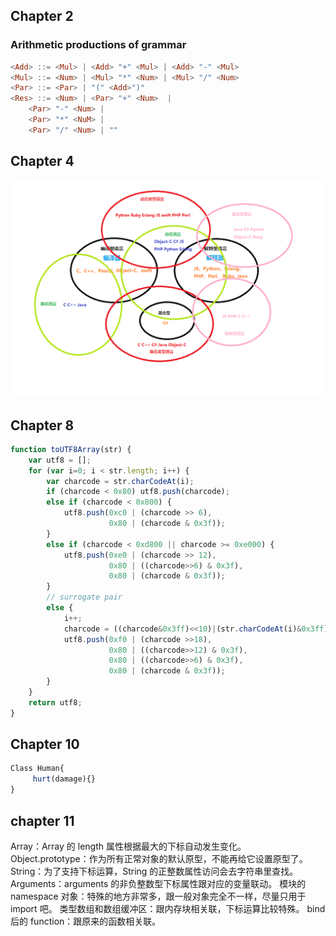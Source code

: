 ## Chapter 2

### Arithmetic productions of grammar

```haskell
<Add> ::= <Mul> | <Add> "+" <Mul> | <Add> "-" <Mul>
<Mul> ::= <Num> | <Mul> "*" <Num> | <Mul> "/" <Num>
<Par> ::= <Par> | "(" <Add>")"
<Res> ::= <Num> | <Par> "+" <Num>  |
    <Par> "-" <Num> |
    <Par> "*" <NuM> |
    <Par> "/" <Num> | ""
```

## Chapter 4

![程序语言分类](./pl.png)


## Chapter 8

```Javascript
function toUTF8Array(str) {
    var utf8 = [];
    for (var i=0; i < str.length; i++) {
        var charcode = str.charCodeAt(i);
        if (charcode < 0x80) utf8.push(charcode);
        else if (charcode < 0x800) {
            utf8.push(0xc0 | (charcode >> 6), 
                      0x80 | (charcode & 0x3f));
        }
        else if (charcode < 0xd800 || charcode >= 0xe000) {
            utf8.push(0xe0 | (charcode >> 12), 
                      0x80 | ((charcode>>6) & 0x3f), 
                      0x80 | (charcode & 0x3f));
        }
        // surrogate pair
        else {
            i++;
            charcode = ((charcode&0x3ff)<<10)|(str.charCodeAt(i)&0x3ff)
            utf8.push(0xf0 | (charcode >>18), 
                      0x80 | ((charcode>>12) & 0x3f), 
                      0x80 | ((charcode>>6) & 0x3f), 
                      0x80 | (charcode & 0x3f));
        }
    }
    return utf8;
}
```

## Chapter 10

```Javascript
Class Human{
     hurt(damage){}
}
```

## chapter 11

Array：Array 的 length 属性根据最大的下标自动发生变化。
Object.prototype：作为所有正常对象的默认原型，不能再给它设置原型了。
String：为了支持下标运算，String 的正整数属性访问会去字符串里查找。
Arguments：arguments 的非负整数型下标属性跟对应的变量联动。
模块的 namespace 对象：特殊的地方非常多，跟一般对象完全不一样，尽量只用于 import 吧。
类型数组和数组缓冲区：跟内存块相关联，下标运算比较特殊。
bind 后的 function：跟原来的函数相关联。
